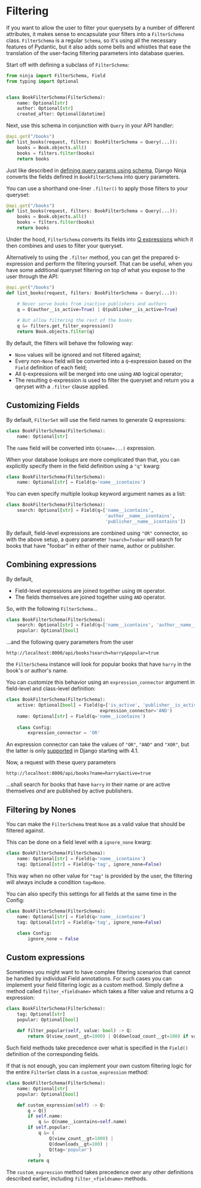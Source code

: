 # Filtering

If you want to allow the user to filter your querysets by a number of different attributes, it makes sense
to encapsulate your filters into a `FilterSchema` class. `FilterSchema` is a regular `Schema`, so it's using all the
necessary features of Pydantic, but it also adds some bells and whistles that ease the translation of the user-facing filtering
parameters into database queries. 

Start off with defining a subclass of `FilterSchema`:

```python hl_lines="6 7 8"
from ninja import FilterSchema, Field
from typing import Optional


class BookFilterSchema(FilterSchema):
    name: Optional[str]
    author: Optional[str]
    created_after: Optional[datetime]
```


Next, use this schema in conjunction with `Query` in your API handler:
```python hl_lines="2"
@api.get("/books")
def list_books(request, filters: BookFilterSchema = Query(...)):
    books = Book.objects.all()
    books = filters.filter(books)
    return books
```

Just like described in [defining query params using schema](./query-params.md#using-schema), Django Ninja converts the fields
defined in `BookFilterSchema` into query parameters.

You can use a shorthand one-liner `.filter()` to apply those filters to your queryset:
```python hl_lines="4"
@api.get("/books")
def list_books(request, filters: BookFilterSchema = Query(...)):
    books = Book.objects.all()
    books = filters.filter(books)
    return books
```

Under the hood, `FilterSchema` converts its fields into [Q expressions](https://docs.djangoproject.com/en/3.1/topics/db/queries/#complex-lookups-with-q-objects) which it then combines and uses to filter your queryset.


Alternatively to using the `.filter` method, you can get the prepared `Q`-expression and perform the filtering yourself.
That can be useful, when you have some additional queryset filtering on top of what you expose to the user through the API:
```python hl_lines="5 8"
@api.get("/books")
def list_books(request, filters: BookFilterSchema = Query(...)):

    # Never serve books from inactive publishers and authors
    q = Q(author__is_active=True) | Q(publisher__is_active=True)
    
    # But allow filtering the rest of the books
    q &= filters.get_filter_expression()
    return Book.objects.filter(q)
```

By default, the filters will behave the following way:

* `None` values will be ignored and not filtered against;
* Every non-`None` field will be converted into a `Q`-expression based on the `Field` definition of each field;
* All `Q`-expressions will be merged into one using `AND` logical operator;
* The resulting `Q`-expression is used to filter the queryset and return you a qeryset with a `.filter` clause applied.

## Customizing Fields
By default, `FilterSet` will use the field names to generate Q expressions:
```python
class BookFilterSchema(FilterSchema):
    name: Optional[str]
```
The `name` field will be converted into `Q(name=...)` expression.

When your database lookups are more complicated than that, you can explicitly specify them in the field definition using a `"q"` kwarg:
```python hl_lines="2"
class BookFilterSchema(FilterSchema):
    name: Optional[str] = Field(q='name__icontains') 
```
You can even specify multiple lookup keyword argument names as a list:
```python hl_lines="2 3 4"
class BookFilterSchema(FilterSchema):
    search: Optional[str] = Field(q=['name__icontains',
                                     'author__name__icontains',
                                     'publisher__name__icontains']) 
```
By default, field-level expressions are combined using `"OR"` connector, so with the above setup, a query parameter `?search=foobar` will search for books that have "foobar" in either of their name, author or publisher.


## Combining expressions
By default,

* Field-level expressions are joined together using `OR` operator.
* The fields themselves are joined together using `AND` operator.

So, with the following `FilterSchema`...
```python
class BookFilterSchema(FilterSchema):
    search: Optional[str] = Field(q=['name__icontains', 'author__name__icontains'])
    popular: Optional[bool]
```
...and the following query parameters from the user
```
http://localhost:8000/api/books?search=harry&popular=true
```
the `FilterSchema` instance will look for popular books that have `harry` in the book's _or_ author's name. 


You can customize this behavior using an `expression_connector` argument in field-level and class-level definition:
```python hl_lines="3 7"
class BookFilterSchema(FilterSchema):
    active: Optional[bool] = Field(q=['is_active', 'publisher__is_active'],
                                   expression_connector='AND')
    name: Optional[str] = Field(q='name__icontains')
    
    class Config:
        expression_connector = 'OR'
```

An expression connector can take the values of `"OR"`, `"AND"` and `"XOR"`, but the latter is only [supported](https://docs.djangoproject.com/en/4.1/ref/models/querysets/#xor) in Django starting with 4.1.

Now, a request with these query parameters 
```
http://localhost:8000/api/books?name=harry&active=true
```
...shall search for books that have `harry` in their name _or_ are active themselves _and_ are published by active publishers.


## Filtering by Nones
You can make the `FilterSchema` treat `None` as a valid value that should be filtered against.

This can be done on a field level with a `ignore_none` kwarg:
```python hl_lines="3"
class BookFilterSchema(FilterSchema):
    name: Optional[str] = Field(q='name__icontains')
    tag: Optional[str] = Field(q='tag', ignore_none=False)
```

This way when no other value for `"tag"` is provided by the user, the filtering will always include a condition `tag=None`.

You can also specify this settings for all fields at the same time in the Config:
```python hl_lines="6"
class BookFilterSchema(FilterSchema):
    name: Optional[str] = Field(q='name__icontains')
    tag: Optional[str] = Field(q='tag', ignore_none=False)
    
    class Config:
        ignore_none = False
```


## Custom expressions
Sometimes you might want to have complex filtering scenarios that cannot be handled by individual Field annotations.
For such cases you can implement your field filtering logic as a custom method. Simply define a method called `filter_<fieldname>` which takes a filter value and returns a Q expression:

```python hl_lines="5"
class BookFilterSchema(FilterSchema):
    tag: Optional[str]
    popular: Optional[bool]
    
    def filter_popular(self, value: bool) -> Q:
        return Q(view_count__gt=1000) | Q(download_count__gt=100) if value else Q()
```
Such field methods take precedence over what is specified in the `Field()` definition of the corresponding fields.

If that is not enough, you can implement your own custom filtering logic for the entire `FilterSet` class in a `custom_expression` method:

```python hl_lines="5"
class BookFilterSchema(FilterSchema):
    name: Optional[str]
    popular: Optional[bool]

    def custom_expression(self) -> Q:
        q = Q()
        if self.name:
            q &= Q(name__icontains=self.name)
        if self.popular:
            q &= (
                Q(view_count__gt=1000) |
                Q(downloads__gt=100) |
                Q(tag='popular')
            )
        return q
```
The `custom_expression` method takes precedence over any other definitions described earlier, including `filter_<fieldname>` methods.
